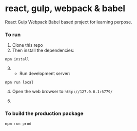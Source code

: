 # react, gulp, webpack & babel
React Gulp Webpack Babel based project for learning perpose.

### To run
1. Clone this repo
2. Then install the dependencies:
```
npm install
```

3. * Run development server:

```
npm run local
```

4. Open the web browser to `http://127.0.0.1:6779/`

5. 

### To build the production package

```
npm run prod
```
